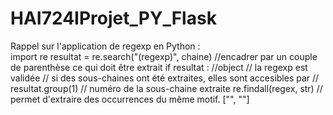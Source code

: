 # HAI724IProjet_PY_Flask
Rappel sur l'application de regexp en Python :  
import re
resultat = re.search("(regexp)", chaine) //encadrer par un couple de parenthèse ce qui doit être extrait
if resultat : //object
    // la regexp est validée
    // si des sous-chaines ont été extraites, elles sont accesibles par
        // resultat.group(1) // numéro de la sous-chaine extraite
re.findall(regex, str) // permet d'extraire des occurrences du même motif. ["", ""]
